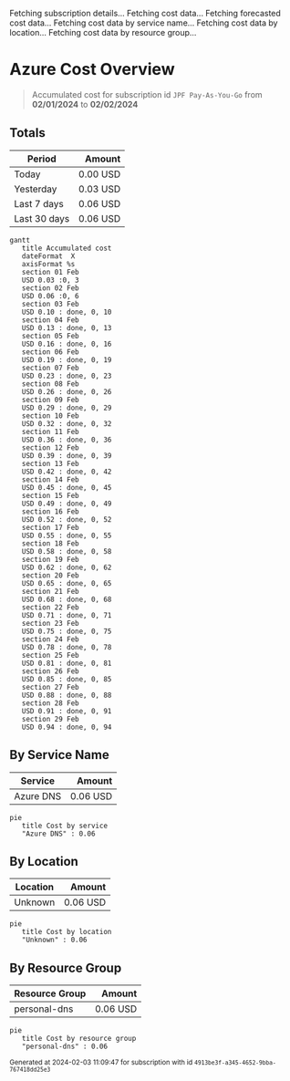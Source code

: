 Fetching subscription details...
Fetching cost data...
Fetching forecasted cost data...
Fetching cost data by service name...
Fetching cost data by location...
Fetching cost data by resource group...
# Azure Cost Overview

> Accumulated cost for subscription id `JPF Pay-As-You-Go` from **02/01/2024** to **02/02/2024**

## Totals

|Period|Amount|
|---|---:|
|Today|0.00 USD|
|Yesterday|0.03 USD|
|Last 7 days|0.06 USD|
|Last 30 days|0.06 USD|

```mermaid
gantt
   title Accumulated cost
   dateFormat  X
   axisFormat %s
   section 01 Feb
   USD 0.03 :0, 3
   section 02 Feb
   USD 0.06 :0, 6
   section 03 Feb
   USD 0.10 : done, 0, 10
   section 04 Feb
   USD 0.13 : done, 0, 13
   section 05 Feb
   USD 0.16 : done, 0, 16
   section 06 Feb
   USD 0.19 : done, 0, 19
   section 07 Feb
   USD 0.23 : done, 0, 23
   section 08 Feb
   USD 0.26 : done, 0, 26
   section 09 Feb
   USD 0.29 : done, 0, 29
   section 10 Feb
   USD 0.32 : done, 0, 32
   section 11 Feb
   USD 0.36 : done, 0, 36
   section 12 Feb
   USD 0.39 : done, 0, 39
   section 13 Feb
   USD 0.42 : done, 0, 42
   section 14 Feb
   USD 0.45 : done, 0, 45
   section 15 Feb
   USD 0.49 : done, 0, 49
   section 16 Feb
   USD 0.52 : done, 0, 52
   section 17 Feb
   USD 0.55 : done, 0, 55
   section 18 Feb
   USD 0.58 : done, 0, 58
   section 19 Feb
   USD 0.62 : done, 0, 62
   section 20 Feb
   USD 0.65 : done, 0, 65
   section 21 Feb
   USD 0.68 : done, 0, 68
   section 22 Feb
   USD 0.71 : done, 0, 71
   section 23 Feb
   USD 0.75 : done, 0, 75
   section 24 Feb
   USD 0.78 : done, 0, 78
   section 25 Feb
   USD 0.81 : done, 0, 81
   section 26 Feb
   USD 0.85 : done, 0, 85
   section 27 Feb
   USD 0.88 : done, 0, 88
   section 28 Feb
   USD 0.91 : done, 0, 91
   section 29 Feb
   USD 0.94 : done, 0, 94
```

## By Service Name

|Service|Amount|
|---|---:|
|Azure DNS|0.06 USD|

```mermaid
pie
   title Cost by service
   "Azure DNS" : 0.06
```

## By Location

|Location|Amount|
|---|---:|
|Unknown|0.06 USD|

```mermaid
pie
   title Cost by location
   "Unknown" : 0.06
```

## By Resource Group

|Resource Group|Amount|
|---|---:|
|personal-dns|0.06 USD|

```mermaid
pie
   title Cost by resource group
   "personal-dns" : 0.06
```

<sup>Generated at 2024-02-03 11:09:47 for subscription with id `4913be3f-a345-4652-9bba-767418dd25e3`</sup>
